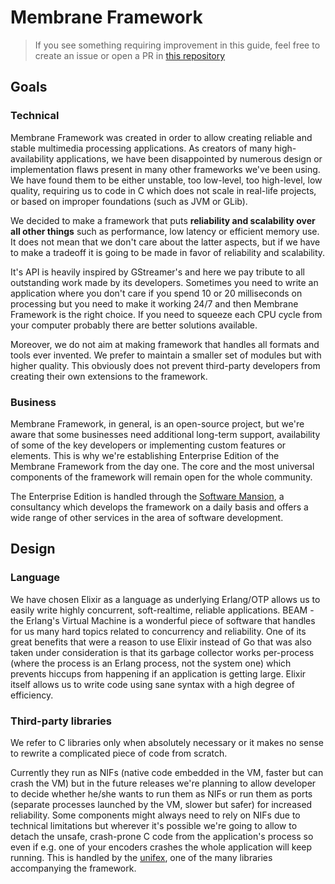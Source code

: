 # Membrane Framework

> If you see something requiring improvement in this guide, feel free to create an issue or open a PR in [this repository](https://github.com/membraneframework/guide)

## Goals

### Technical

Membrane Framework was created in order to allow creating reliable and stable multimedia processing applications. As creators of many high-availability applications, we have been disappointed by numerous design or implementation flaws present in many other frameworks we've been using. We have found them to be either unstable, too low-level, too high-level, low quality, requiring us to code in C which does not scale in real-life projects, or based on improper foundations \(such as JVM or GLib\).

We decided to make a framework that puts **reliability and scalability over all other things** such as performance, low latency or efficient memory use. It does not mean that we don't care about the latter aspects, but if we have to make a tradeoff it is going to be made in favor of reliability and scalability.

It's API is heavily inspired by GStreamer's and here we pay tribute to all outstanding work made by its developers. Sometimes you need to write an application where you don't care if you spend 10 or 20 milliseconds on processing but you need to make it working 24/7 and then Membrane Framework is the right choice. If you need to squeeze each CPU cycle from your computer probably there are better solutions available.

Moreover, we do not aim at making framework that handles all formats and tools ever invented. We prefer to maintain a smaller set of modules but with higher quality. This obviously does not prevent third-party developers from creating their own extensions to the framework.

### Business

Membrane Framework, in general, is an open-source project, but we're aware that some businesses need additional long-term support, availability of some of the key developers or implementing custom features or elements. This is why we're establishing Enterprise Edition of the Membrane Framework from the day one. The core and the most universal components of the framework will remain open for the whole community.

The Enterprise Edition is handled through the [Software Mansion](https://swmansion.com/?utm_source=git&utm_medium=guide&utm_campaign=membrane), a consultancy which develops the framework on a daily basis and offers a wide range of other services in the area of software development.

## Design

### Language

We have chosen Elixir as a language as underlying Erlang/OTP allows us to easily write highly concurrent, soft-realtime, reliable applications. BEAM - the Erlang's Virtual Machine is a wonderful piece of software that handles for us many hard topics related to concurrency and reliability. One of its great benefits that were a reason to use Elixir instead of Go that was also taken under consideration is that its garbage collector works per-process \(where the process is an Erlang process, not the system one\) which prevents hiccups from happening if an application is getting large. Elixir itself allows us to write code using sane syntax with a high degree of efficiency.

### Third-party libraries

We refer to C libraries only when absolutely necessary or it makes no sense to rewrite a complicated piece of code from scratch.

Currently they run as NIFs \(native code embedded in the VM, faster but can crash the VM\) but in the future releases we're planning to allow developer to decide whether he/she wants to run them as NIFs or run them as ports \(separate processes launched by the VM, slower but safer\) for increased reliability. Some components might always need to rely on NIFs due to technical limitations but wherever it's possible we're going to allow to detach the unsafe, crash-prone C code from the application's process so even if e.g. one of your encoders crashes the whole application will keep running. This is handled by the [unifex](https://github.com/membraneframework/unifex), one of the many libraries accompanying the framework.
